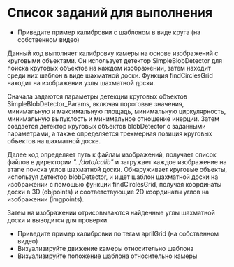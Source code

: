 # Список заданий для выполнения
 
+ Приведите пример калибровки с шаблоном в виде круга (на собственном видео)    

Данный код выполняет калибровку камеры на основе изображений с круговыми объектами. Он использует детектор SimpleBlobDetector для поиска круговых объектов на каждом изображении, затем находит среди них шаблон в виде шахматной доски. Функция findCirclesGrid находит на изображении узлы шахматной доски. 

Сначала задаются параметры детекции круговых объектов SimpleBlobDetector_Params, включая пороговые значения, минимальную и максимальную площадь, минимальную циркулярность, минимальную выпуклость и минимальное отношение инерции. Затем создается детектор круговых объектов blobDetector с заданными параметрами, а также определяется трехмерная позиция круговых объектов на шахматной доске.

Далее код определяет путь к файлам изображений, получает список файлов в директории  *"../data/calib"* и загружает каждое изображение на этапе поиска углов шахматной доски. Обнаруживает круговые объекты, используя детектор blobDetector, и ищет шаблон шахматной доски на изображении с помощью функции findCirclesGrid, получая координаты доски в 3D (objpoints) и соответствующие 2D координаты углов на изображении (imgpoints).

Затем на изображении отрисовываются найденные углы шахматной доски и выводится для проверки.

+ Приведите пример калибровки по тегам aprilGrid (на собственном видео)  
+ Визуализируйте движение камеры относительно шаблона  
+ Визуализируйте положение шаблона относительно камеры
